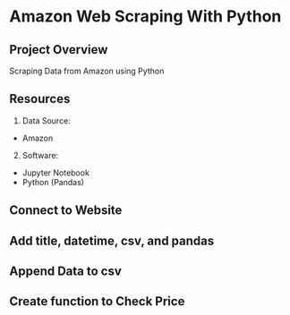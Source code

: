 # Amazon Web Scraping With Python

## Project Overview
Scraping Data from Amazon using Python

## Resources
1. Data Source:
- Amazon

2. Software:
- Jupyter Notebook
- Python (Pandas)

## Connect to Website


## Add title, datetime, csv, and pandas


## Append Data to csv


## Create function to Check Price
